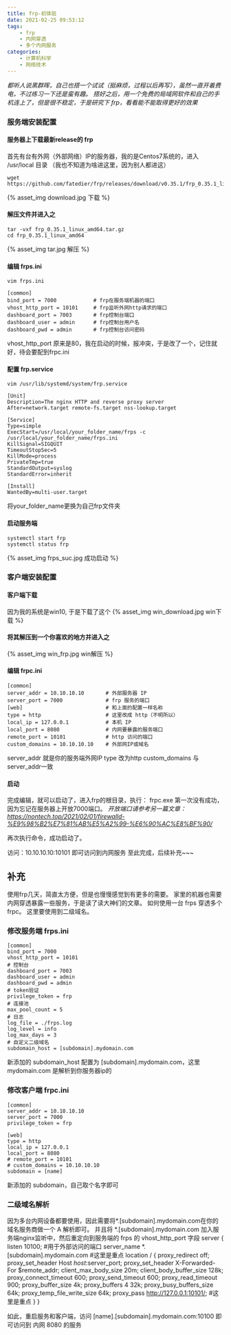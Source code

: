 ```yaml
---
title: frp-初体验
date: 2021-02-25 09:53:12
tags:
    - frp
    - 内网穿透
    - 多个内网服务
categories:
    - 计算机科学
    - 网络技术
---
```


*都听人说黑群晖，自己也搭一个试试（挺麻烦，过程以后再写），虽然一直开着费电，不过练习一下还是蛮有趣。*
*搭好之后，用一个免费的局域网软件和自己的手机连上了，但是很不稳定，于是研究下 frp，看看能不能取得更好的效果*
<!--more-->
### 服务端安装配置
#### 服务器上下载最新release的 frp
首先有台有外网（外部网络）IP的服务器，我的是Centos7系统的，进入 /usr/local 目录
（我也不知道为啥进这里，因为别人都进这）

    wget https://github.com/fatedier/frp/releases/download/v0.35.1/frp_0.35.1_linux_amd64.tar.gz
{% asset_img download.jpg 下载 %}

#### 解压文件并进入之
    tar -vxf frp_0.35.1_linux_amd64.tar.gz
    cd frp_0.35.1_linux_amd64
{% asset_img tar.jpg 解压 %}

#### 编辑 frps.ini
    vim frps.ini

    [common]
    bind_port = 7000            # frp在服务端机器的端口
    vhost_http_port = 10101     # frp监听外网http请求的端口
    dashboard_port = 7003       # frp控制台端口
    dashboard_user = admin      # frp控制台用户名
    dashboard_pwd = admin       # frp控制台访问密码

vhost_http_port 原来是80，我在启动的时候，报冲突，于是改了一个，记住就好，待会要配到frpc.ini

#### 配置 frp.service
    vim /usr/lib/systemd/system/frp.service
    
    [Unit]
    Description=The nginx HTTP and reverse proxy server
    After=network.target remote-fs.target nss-lookup.target

    [Service]
    Type=simple
    ExecStart=/usr/local/your_folder_name/frps -c /usr/local/your_folder_name/frps.ini
    KillSignal=SIGQUIT
    TimeoutStopSec=5
    KillMode=process
    PrivateTmp=true
    StandardOutput=syslog
    StandardError=inherit

    [Install]
    WantedBy=multi-user.target

将your_folder_name更换为自己frp文件夹

#### 启动服务端
    systemctl start frp
    systemctl status frp
{% asset_img frps_suc.jpg 成功启动 %}

### 客户端安装配置
#### 客户端下载
因为我的系统是win10, 于是下载了这个
{% asset_img win_download.jpg win下载 %}

#### 将其解压到一个你喜欢的地方并进入之
{% asset_img win_frp.jpg win解压 %}

#### 编辑 frpc.ini

    [common]
    server_addr = 10.10.10.10       # 外部服务器 IP
    server_port = 7000              # frp 服务的端口
    [web]                           # 和上面的配置一样名称
    type = http                     # 这里改成 http（不明所以）
    local_ip = 127.0.0.1            # 本机 IP
    local_port = 8080               # 内网要暴露的服务端口
    remote_port = 10101             # http 访问的端口
    custom_domains = 10.10.10.10    # 外部网IP或域名

server_addr 就是你的服务端外网IP
type 改为http
custom_domains 与server_addr一致

#### 启动
完成编辑，就可以启动了，进入frp的根目录，执行：
    frpc.exe
第一次没有成功，因为忘记在服务器上开放7000端口。
*开放端口请参考另一篇文章：https://nontech.top/2021/02/01/firewalld-%E9%98%B2%E7%81%AB%E5%A2%99-%E6%90%AC%E8%BF%90/*

再次执行命令，成功启动了。

访问：10.10.10.10:10101 即可访问到内网服务
至此完成，后续补充~~~

## 补充
使用frp几天，简直太方便，但是也慢慢感觉到有更多的需要。
家里的机器也需要内网穿透暴露一些服务，于是读了读大神们的文章。
如何使用一台 frps 穿透多个 frpc。
这里要使用到二级域名。

### 修改服务端 frps.ini
    [common]
    bind_port = 7000
    vhost_http_port = 10101
    # 控制台
    dashboard_port = 7003
    dashboard_user = admin
    dashboard_pwd = admin
    # token验证
    privilege_token = frp
    # 连接池
    max_pool_count = 5
    # 日志
    log_file = ./frps.log
    log_level = info
    log_max_days = 3
    # 自定义二级域名
    subdomain_host = [subdomain].mydomain.com
新添加的 subdomain_host 配置为 [subdomain].mydomain.com，这里mydomain.com 是解析到你服务器ip的

### 修改客户端 frpc.ini
    [common]
    server_addr = 10.10.10.10
    server_port = 7000
    privilege_token = frp

    [web]
    type = http
    local_ip = 127.0.0.1
    local_port = 8080
    # remote_port = 10101
    # custom_domains = 10.10.10.10
    subdomain = [name]
新添加的 subdomain，自己取个名字即可

### 二级域名解析
因为多台内网设备都要使用，因此需要将*.[subdomain].mydomain.com在你的域名服务商做一个 A 解析即可。
并且将 *.[subdomain].mydomain.com 加入服务端nginx监听中，然后重定向到服务端的 frps 的 vhost_http_port 字段
    server {
        listen          10100; #用于外部访问的端口
        server_name     *.[subdomain].mydomain.com #这里是重点
        location / {
            proxy_redirect          off;
            proxy_set_header        Host            $host:$server_port;
            proxy_set_header        X-Forwarded-For $remote_addr;
            client_max_body_size    20m;
            client_body_buffer_size 128k;
            proxy_connect_timeout   600;
            proxy_send_timeout      600;
            proxy_read_timeout      900;
            proxy_buffer_size       4k;
            proxy_buffers           4 32k;
            proxy_busy_buffers_size 64k;
            proxy_temp_file_write_size 64k;
            proxy_pass http://127.0.0.1:10101/; #这里是重点
        }
    }

如此，重启服务和客户端，访问 [name].[subdomain].mydomain.com:10100 即可访问到 内网 8080 的服务 
